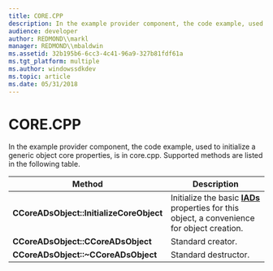 ```yaml
---
title: CORE.CPP
description: In the example provider component, the code example, used to initialize a generic object core properties, is in core.cpp. Supported methods are listed in the following table.
audience: developer
author: REDMOND\\markl
manager: REDMOND\\mbaldwin
ms.assetid: 32b195b6-6cc3-4c41-96a9-327b81fdf61a
ms.tgt_platform: multiple
ms.author: windowssdkdev
ms.topic: article
ms.date: 05/31/2018
---
```


# CORE.CPP

In the example provider component, the code example, used to initialize a generic object core properties, is in core.cpp. Supported methods are listed in the following table.



| Method                                   | Description                                                                                              |
|------------------------------------------|----------------------------------------------------------------------------------------------------------|
| **CCoreADsObject::InitializeCoreObject** | Initialize the basic [**IADs**](/windows/desktop/api/Iads/nn-iads-iads) properties for this object, a convenience for object creation. |
| **CCoreADsObject::CCoreADsObject**       | Standard creator.                                                                                        |
| **CCoreADsObject::~CCoreADsObject**      | Standard destructor.                                                                                     |



 

 

 




